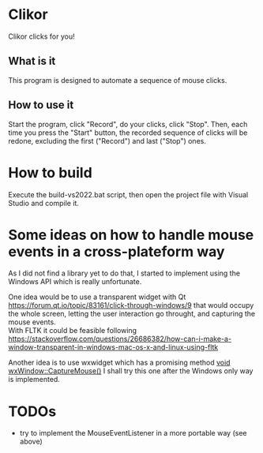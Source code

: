 # Clikor
Clikor clicks for you!

## What is it
This program is designed to automate a sequence of mouse clicks.

## How to use it
Start the program, click "Record", do your clicks, click "Stop". Then, each time
you press the "Start" button, the recorded sequence of clicks will be redone,
excluding the first ("Record") and last ("Stop") ones.

# How to build
Execute the build-vs2022.bat script, then open the project file with Visual
Studio and compile it.

# Some ideas on how to handle mouse events in a cross-plateform way
As I did not find a library yet to do that, I started to implement using the Windows API which is
really unfortunate.

One idea would be to use a transparent widget with Qt https://forum.qt.io/topic/83161/click-through-windows/9
that would occupy the whole screen, letting the user interaction go throught, and capturing the
mouse events.<br>
With FLTK it could be feasible following https://stackoverflow.com/questions/26686382/how-can-i-make-a-window-transparent-in-windows-mac-os-x-and-linux-using-fltk

Another idea is to use wxwidget which has a promising method [void wxWindow::CaptureMouse()](https://docs.wxwidgets.org/3.2/classwx_window.html#a5c72c6260a73ef77bb0b1f7ec85fcfef)
I shall try this one after the Windows only way is implemented.

# TODOs
- try to implement the MouseEventListener in a more portable way (see above)
